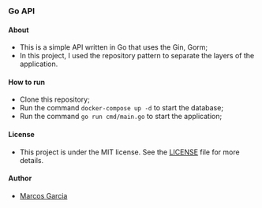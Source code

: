 ### Go API

#### About

- This is a simple API written in Go that uses the Gin, Gorm;
- In this project, I used the repository pattern to separate the layers of the application.

#### How to run

- Clone this repository;
- Run the command `docker-compose up -d` to start the database;
- Run the command `go run cmd/main.go` to start the application;

#### License

- This project is under the MIT license. See the [LICENSE](LICENSE) file for more details.

#### Author

- [Marcos Garcia](https://www.linkedin.com/in/marcos-garcia13/)